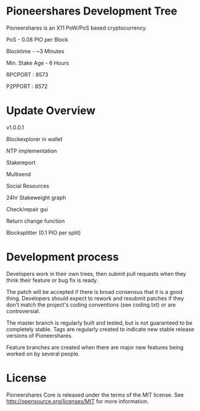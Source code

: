 
Pioneershares Development Tree
===========================
Pioneershares is an X11 PoW/PoS based cryptocurrency.


PoS - 0.08 PIO per Block

Blocktime - ~3 Minutes

Min. Stake Age - 6 Hours

RPCPORT : 8573

P2PPORT : 8572




Update Overview
===========================

v1.0.0.1


Blockexplorer in wallet

NTP implementation

Stakereport

Multisend

Social Resources

24hr Stakeweight graph

Check/repair gui

Return change function

Blocksplitter (0.1 PIO per split)




Development process
===========================

Developers work in their own trees, then submit pull requests when
they think their feature or bug fix is ready.

The patch will be accepted if there is broad consensus that it is a
good thing.  Developers should expect to rework and resubmit patches
if they don't match the project's coding conventions (see coding.txt)
or are controversial.

The master branch is regularly built and tested, but is not guaranteed
to be completely stable. Tags are regularly created to indicate new
stable release versions of Pioneershares.

Feature branches are created when there are major new features being
worked on by several people.


License
===========================
Pioneershares Core is released under the terms of the MIT license. See http://opensource.org/licenses/MIT for more information.
